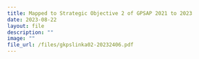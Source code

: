 ```yaml
---
title: Mapped to Strategic Objective 2 of GPSAP 2021 to 2023
date: 2023-08-22
layout: file
description: ""
image: ""
file_url: /files/gkpslinka02-20232406.pdf
---
```

